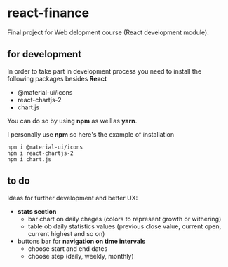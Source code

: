 # react-finance

Final project for Web delopment course (React development module).

## for development
In order to take part in development process you need to install the following packages besides **React**

* @material-ui/icons
* react-chartjs-2
* chart.js

You can do so by using **npm** as well as **yarn**.

I personally use **npm** so here's the example of installation

    npm i @material-ui/icons
    npm i react-chartjs-2
    npm i chart.js

## to do
Ideas for further development and better UX:
* **stats section**
    * bar chart on daily chages (colors to represent growth or withering)
    * table ob daily statistics values (previous close value, current open, current highest and so on)
* buttons bar for **navigation on time intervals**
    * choose start and end dates
    * choose step (daily, weekly, monthly)
